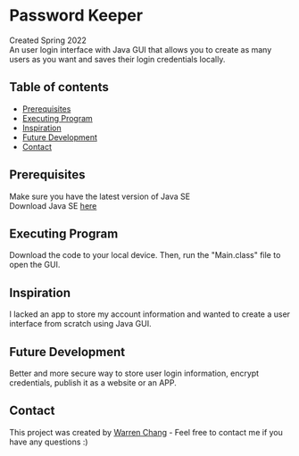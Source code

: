 # Password Keeper

Created Spring 2022<br>
An user login interface with Java GUI that allows you to create as many users as you want and saves their login credentials locally. 

## Table of contents
* [Prerequisites](#prerequisites)
* [Executing Program](#executing-program)
* [Inspiration](#inspiration)
* [Future Development](#future-development)
* [Contact](#contact)


## Prerequisites

Make sure you have the latest version of Java SE<br>
Download Java SE [here](https://www.oracle.com/java/technologies/javase-downloads.html)


## Executing Program

Download the code to your local device. Then, run the "Main.class" file to open the GUI. 

## Inspiration

I lacked an app to store my account information and wanted to create a user interface from scratch using Java GUI. 

## Future Development

Better and more secure way to store user login information, encrypt credentials, publish it as a website or an APP. 

## Contact

This project was created by [Warren Chang](https://www.linkedin.com/in/warren-chang-215644229/) - Feel free to contact me if you have any questions :)
